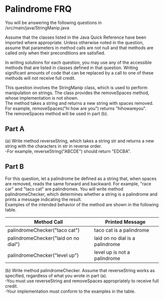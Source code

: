 
# Palindrome FRQ 
You will be answering the following questions in /src/main/java/StringManip.java

Assume that the classes listed in the Java Quick Reference have been imported where appropriate.
Unless otherwise noted in the question, assume that parameters in method calls are not null and that 
methods are called only when their preconditions are satisfied.

In writing solutions for each question, you may use any of the accessible methods that are listed in 
classes defined in that question. Writing significant amounts of code that can be replaced by a call 
to one of these methods will not receive full credit.

This question involves the StringManip class, which is used to perform manipulation on strings.
The class provides the removeSpaces method, whose implementation is not shown.   
The method takes a string and returns a new string with spaces removed.   
For example, removeSpaces("hi how are you") returns "hihowareyou".   
The removeSpaces method will be used in part (b).  

## Part A
(a) Write method reverseString, which takes a string str and returns a new string with the characters in str in reverse order.   
   -For example, reverseString("ABCDE") should return "EDCBA".


## Part B
For this question, let a palindrome be defined as a string that, when spaces are removed, reads the same forward and backward. For example, "race car" and "taco cat" are palindromes. You will write method palindromeChecker, which determines whether a string is a palindrome and prints a message indicating the result.   
Examples of the intended behavior of the method are shown in the following table.  

| Method Call | Printed Message |
| ----------- | --------------- |
| palindromeChecker("taco cat") | taco cat is a palindrome | 
| palindromeChecker("laid on no dial") | laid on no dial is a palindrome | 
| palindromeChecker("level up") | level up is not a palindrome | 
 
(b) Write method palindromeChecker. Assume that reverseString works as specified, regardless of what you wrote in part (a).   
   -You must use reverseString and removeSpaces appropriately to receive full credit.     
   -Your implementation must conform to the examples in the table.  
